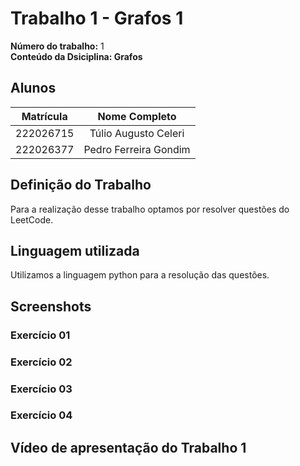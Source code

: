 # Trabalho 1 - Grafos 1

**Número do trabalho:** 1 <br>
**Conteúdo da Dsiciplina: Grafos**

## Alunos

| Matrícula |        Nome Completo       |
|:---------:|:-------------:|
| 222026715 | Túlio Augusto Celeri |
| 222026377 | Pedro Ferreira Gondim  |

## Definição do Trabalho

Para a realização desse trabalho optamos por resolver questões do LeetCode.

## Linguagem utilizada

Utilizamos a linguagem python para a resolução das questões.

## Screenshots

### Exercício 01 

### Exercício 02 

### Exercício 03 

### Exercício 04

## Vídeo de apresentação do Trabalho 1
